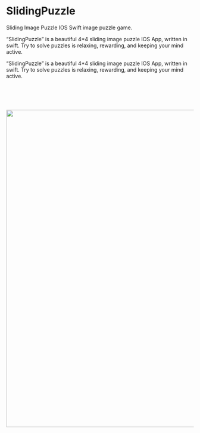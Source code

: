 # SlidingPuzzle
Sliding Image Puzzle IOS Swift image puzzle game.


“SlidingPuzzle” is a beautiful 4*4 sliding image puzzle IOS App, written in swift. Try to solve puzzles is relaxing, rewarding, and keeping your mind active.


<p align="center">


“SlidingPuzzle” is a beautiful 4*4 sliding image puzzle IOS App, written in swift. Try to solve puzzles is relaxing, rewarding, and keeping your mind active.


  <br><br>  <br><br>
  <img src="http://katikids.com/IPuzzle1.png" height="850" width="600">
 
  </p>

